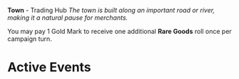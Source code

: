 **Town** - Trading Hub
*The town is built along an important road or river, making it a natural
pause for merchants.*

You may pay 1 Gold Mark to receive one additional **Rare Goods** roll once per campaign turn.
# Active Events
